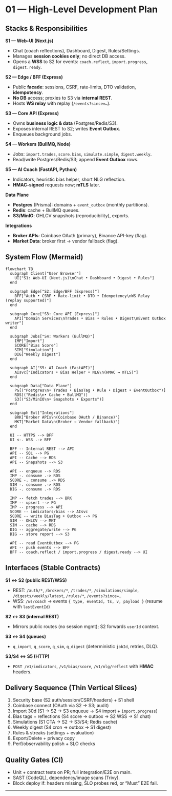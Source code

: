 # 01 — High-Level Development Plan 

## Stacks & Responsibilities

**S1 — Web-UI (Next.js)**

* Chat (coach reflections), Dashboard, Digest, Rules/Settings.
* Manages **session cookies only**; no direct DB access.
* Opens a **WSS** to S2 for events: `coach.reflect`, `import.progress`, `digest.ready`.

**S2 — Edge / BFF (Express)**

* Public **facade**: sessions, CSRF, rate-limits, DTO validation, **idempotency**.
* **No DB** access; proxies to S3 via **internal REST**.
* Hosts **WS relay** with replay (`/events?since=…`).

**S3 — Core API (Express)**

* Owns **business logic & data** (Postgres/Redis/S3).
* Exposes internal REST to S2; writes **Event Outbox**.
* Enqueues background jobs.

**S4 — Workers (BullMQ, Node)**

* Jobs: `import.trades`, `score.bias`, `simulate.simple`, `digest.weekly`.
* Read/write Postgres/Redis/S3; append **Event Outbox** rows.

**S5 — AI Coach (FastAPI, Python)**

* Indicators, heuristic bias helper, short NLG reflection.
* **HMAC-signed** requests now; **mTLS** later.

**Data Plane**

* **Postgres** (Prisma): domains + `event_outbox` (monthly partitions).
* **Redis**: cache + BullMQ queues.
* **S3/MinIO**: OHLCV snapshots (reproducibility), exports.

**Integrations**

* **Broker APIs**: Coinbase OAuth (primary), Binance API-key (flag).
* **Market Data**: broker first → vendor fallback (flag).

## System Flow (Mermaid)

```mermaid
flowchart TB
  subgraph Client["User Browser"]
    UI["S1: Web-UI (Next.js)\nChat • Dashboard • Digest • Rules"]
  end

  subgraph Edge["S2: Edge/BFF (Express)"]
    BFF["Auth • CSRF • Rate-limit • DTO • Idempotency\nWS Relay (replay supported)"]
  end

  subgraph Core["S3: Core API (Express)"]
    API["Domain Services\nTrades • Bias • Rules • Digest\nEvent Outbox writer"]
  end

  subgraph Jobs["S4: Workers (BullMQ)"]
    IMP["Import"]
    SCORE["Bias Score"]
    SIM["Simulation"]
    DIG["Weekly Digest"]
  end

  subgraph AI["S5: AI Coach (FastAPI)"]
    AIsvc["Indicators • Bias Helper • NLG\n(HMAC → mTLS)"]
  end

  subgraph Data["Data Plane"]
    PG[("Postgres\n• Trades • BiasTag • Rule • Digest • EventOutbox")]
    RDS[("Redis\n• Cache • BullMQ")]
    S3[("S3/MinIO\n• Snapshots • Exports")]
  end

  subgraph Ext["Integrations"]
    BRK["Broker APIs\n(Coinbase OAuth / Binance)"]
    MKT["Market Data\n(Broker → Vendor fallback)"]
  end

  UI -- HTTPS --> BFF
  UI <-. WSS .-> BFF

  BFF -- Internal REST --> API
  API -- SQL --> PG
  API -- Cache --> RDS
  API -- Snapshots --> S3

  API -- enqueue --> RDS
  IMP -. consume .-> RDS
  SCORE -. consume .-> RDS
  SIM -. consume .-> RDS
  DIG -. consume .-> RDS

  IMP -- fetch trades --> BRK
  IMP -- upsert --> PG
  IMP -- progress --> API
  SCORE -- indicators/bias --> AIsvc
  SCORE -- write BiasTag + Outbox --> PG
  SIM -- OHLCV --> MKT
  SIM -- cache --> RDS
  DIG -- aggregate/write --> PG
  DIG -- store report --> S3

  API -- read EventOutbox --> PG
  API -- push events --> BFF
  BFF -- coach.reflect / import.progress / digest.ready --> UI
```

## Interfaces (Stable Contracts)

**S1 ↔ S2 (public REST/WSS)**

* REST: `/auth/*`, `/brokers/*`, `/trades/*`, `/simulations/simple`, `/digests/weekly/latest`, `/rules/*`, `/events?since=…`
* WSS: `/ws/coach` → events `{ type, eventId, ts, v, payload }` (resume with `lastEventId`)

**S2 ↔ S3 (internal REST)**

* Mirrors public routes (no session mgmt); S2 forwards `userId` context.

**S3 ↔ S4 (queues)**

* `q_import`, `q_score`, `q_sim`, `q_digest` (deterministic `jobId`, retries, DLQ).

**S3/S4 ↔ S5 (HTTP)**

* `POST /v1/indicators`, `/v1/bias/score`, `/v1/nlg/reflect` with **HMAC** headers.

## Delivery Sequence (Thin Vertical Slices)

1. Security base (S2 auth/session/CSRF/headers) + S1 shell
2. Coinbase connect (OAuth via S2 → S3; audit)
3. Import 30d (S1 → S2 → S3 enqueue → S4 import + `import.progress`)
4. Bias tags + reflections (S4 score → outbox → S2 WSS → S1 chat)
5. Simulations (S1 CTA → S2 → S3/S4; Redis cache)
6. Weekly digest (S4 cron → outbox → S1 digest)
7. Rules & streaks (settings + evaluation)
8. Export/Delete + privacy copy
9. Perf/observability polish + SLO checks

## Quality Gates (CI)

* Unit + contract tests on PR; full integration/E2E on main.
* SAST (CodeQL), dependency/image scans (Trivy).
* Block deploy if: headers missing, SLO probes red, or “Must” E2E fail.

---


